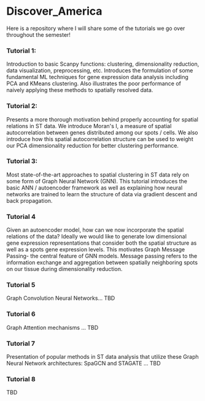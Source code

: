 # Discover_America
Here is a repository where I will share some of the tutorials we go over throughout the semester! 

### Tutorial 1:
Introduction to basic Scanpy functions: clustering, dimensionality reduction, data visualization, preprocessing, etc. Introduces the formulation of some fundamental ML techniques for gene expression data analysis including PCA and KMeans clustering. Also illustrates the poor performance of naively applying these methods to spatially resolved data.

### Tutorial 2:
Presents a more thorough motivation behind properly accounting for spatial relations in ST data. We introduce Moran's I, a measure of spatial autocorrelation between genes distributed among our spots / cells. We also introduce how this spatial autocorrelation structure can be used to weight our PCA dimensionality reduction for better clustering performance. 

### Tutorial 3:
Most state-of-the-art approaches to spatial clustering in ST data rely on some form of Graph Neural Network (GNN). This tutorial introduces the basic ANN / autoencoder framework as well as explaining how neural networks are trained to learn the structure of data via gradient descent and back propagation. 

### Tutorial 4
Given an autoencoder model, how can we now incorporate the spatial relations of the data? Ideally we would like to generate low dimensional gene expression representations that consider both the spatial structure as well as a spots gene expression levels. This motivates Graph Message Passing- the central feature of GNN models. Message passing refers to the information exchange and aggregation between spatially neighboring spots on our tissue during dimensionality reduction. 

### Tutorial 5
Graph Convolution Neural Networks... TBD

### Tutorial 6
Graph Attention mechanisms ... TBD

### Tutorial 7
Presentation of popular methods in ST data analysis that utilize these Graph Neural Network architectures: SpaGCN and STAGATE ... TBD

### Tutorial 8
TBD
